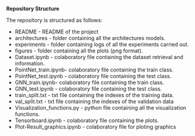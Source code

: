 **Repository Structure**

The repository is structured as follows:
- README - README of the project
- architectures - folder containing all the architectures models.
- experiments - folder containing logs of all the experiments carried out.
- figures - folder containing all the plots (png format).
- Dataset.ipynb - colaboratory file containing the dataset retrieval and information.
- PointNet_train.ipynb- colaboratory file containing the train class.
- PointNet_test.ipynb - colaboratory file containing the test class.
- GNN_train.ipynb- colaboratory file containing the train class.
- GNN_test.ipynb - colaboratory file containing the test class.
- train_split.txt - txt file containing the indexes of the training data.
- val_split.txt - txt file containing the indexes of the validation data
- Visualization_functions.py - python file containing all the visualization functions.
- Tensorboard.ipynb - colaboratory file containing the plots.
- Plot-Result_graphics.ipynb - colaboratory file for ploting graphics
